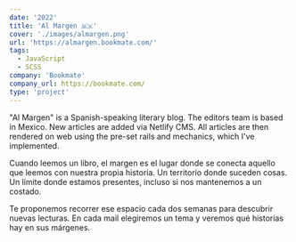 ```yaml
---
date: '2022'
title: 'Al Margen 🇲🇽'
cover: './images/almargen.png'
url: 'https://almargen.bookmate.com/'
tags: 
  - JavaScript
  - SCSS
company: 'Bookmate'
company_url: https://bookmate.com/
type: 'project'
---
```


"Al Margen" is a Spanish-speaking literary blog. The editors team is based in Mexico. New articles are added via Netlify CMS. All articles are then rendered on web using the pre-set rails and mechanics, which I've implemented.

Cuando leemos un libro, el margen es el lugar donde se conecta aquello que leemos con nuestra propia historia. Un territorio donde suceden cosas. Un límite donde estamos presentes, incluso si nos mantenemos a un costado.

Te proponemos recorrer ese espacio cada dos semanas para descubrir nuevas lecturas. En cada mail elegiremos un tema y veremos qué historias hay en sus márgenes.
